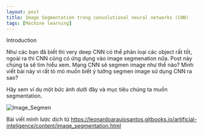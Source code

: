 ```yaml
---
layout: post
title: Image Segmentation trong convolutional neural networks (CNN)
tags: [Machine learning]
---
```

Introduction

Như các bạn đã biết thì very deep CNN có thể phân loại các object rất tốt, ngoài ra thì CNN cũng có ứng dụng vào image segmenation nữa. Post này chúng ta sẽ tìm hiểu xem. Mạng CNN sẽ segmen image như thế nào? Mình viết bài này vì rất tò mò muốn biết ý tưởng segmen image sử dụng CNN ra sao?

Hãy xem ví dụ một bức ảnh dưới đây và mục tiêu chúng ta muốn segmentation.

![Image_Segmen](https://leonardoaraujosantos.gitbooks.io/artificial-inteligence/content/image_folder_3/ImageSegmentation.PNG "Image_Segmen")






Bài viết mình lược dịch từ 
https://leonardoaraujosantos.gitbooks.io/artificial-inteligence/content/image_segmentation.html
